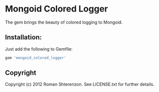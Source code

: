 # Mongoid Colored Logger

The gem brings the beauty of colored logging to Mongoid.

## Installation:

Just add the following to Gemfile:

```ruby
gem 'mongoid_colored_logger'
```

## Copyright

Copyright (c) 2012 Roman Shterenzon. See LICENSE.txt for further details.
